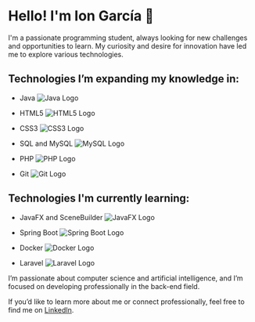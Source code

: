 # Hello! I'm Ion García 👋

I'm a passionate programming student, always looking for new challenges and opportunities to learn. My curiosity and desire for innovation have led me to explore various technologies.

## Technologies I’m expanding my knowledge in:

- Java  ![Java Logo](https://img.icons8.com/color/48/000000/java-coffee-cup-logo.png)

- HTML5  ![HTML5 Logo](https://img.icons8.com/color/48/000000/html-5-logo.png)

- CSS3  ![CSS3 Logo](https://img.icons8.com/color/48/000000/css3-logo.png)

- SQL and MySQL  ![MySQL Logo](https://img.icons8.com/color/48/000000/mysql-logo.png)

- PHP  ![PHP Logo](https://img.icons8.com/color/48/000000/php-logo.png)

- Git  ![Git Logo](https://img.icons8.com/color/48/000000/git.png)

## Technologies I'm currently learning:

- JavaFX and SceneBuilder  ![JavaFX Logo](https://img.icons8.com/color/48/000000/javafx.png)

- Spring Boot  ![Spring Boot Logo](https://img.icons8.com/color/48/000000/spring-logo.png)

- Docker  ![Docker Logo](https://img.icons8.com/color/48/000000/docker.png)

- Laravel  ![Laravel Logo](https://img.icons8.com/color/48/000000/laravel.png)

I’m passionate about computer science and artificial intelligence, and I’m focused on developing professionally in the back-end field.

If you’d like to learn more about me or connect professionally, feel free to find me on [LinkedIn](https://www.linkedin.com/in/ion-garc%C3%ADa-rodr%C3%ADguez-b278502b4/).

